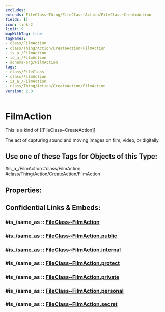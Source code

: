 ```yaml
---
excludes: 
extends: FileClass~Thing/FileClass~Action/FileClass~CreateAction
fields: []
icon: link-2
limit: 9
mapWithTag: true
tagNames:
- class/FilmAction
- class/Thing/Action/CreateAction/FilmAction
- is_a_/FilmAction
- is_a_/FilmAction
- schema-org/FilmAction
tags:
- class/FileClass
- class/FilmAction
- is_a_/FilmAction
- class/Thing/Action/CreateAction/FilmAction
version: 2.0
---
```


# FilmAction
This is a kind of [[FileClass~CreateAction]]

The act of capturing sound and moving images on film, video, or digitally.


## Use one of these Tags for Objects of this Type:

#is_a_/FilmAction
#class/FilmAction
#class/Thing/Action/CreateAction/FilmAction

## Properties:


## Confidential Links & Embeds: 

### #is_/same_as :: [FileClass~FilmAction](/_Standards/fileClass/FileClass~Thing/FileClass~Action/FileClass~CreateAction/FileClass~FilmAction.md) 

### #is_/same_as :: [FileClass~FilmAction.public](/_public/fileClass/FileClass~Thing/FileClass~Action/FileClass~CreateAction/FileClass~FilmAction.public.md) 

### #is_/same_as :: [FileClass~FilmAction.internal](/_internal/fileClass/FileClass~Thing/FileClass~Action/FileClass~CreateAction/FileClass~FilmAction.internal.md) 

### #is_/same_as :: [FileClass~FilmAction.protect](/_protect/fileClass/FileClass~Thing/FileClass~Action/FileClass~CreateAction/FileClass~FilmAction.protect.md) 

### #is_/same_as :: [FileClass~FilmAction.private](/_private/fileClass/FileClass~Thing/FileClass~Action/FileClass~CreateAction/FileClass~FilmAction.private.md) 

### #is_/same_as :: [FileClass~FilmAction.personal](/_personal/fileClass/FileClass~Thing/FileClass~Action/FileClass~CreateAction/FileClass~FilmAction.personal.md) 

### #is_/same_as :: [FileClass~FilmAction.secret](/_secret/fileClass/FileClass~Thing/FileClass~Action/FileClass~CreateAction/FileClass~FilmAction.secret.md)

